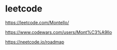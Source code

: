 # leetcode

https://leetcode.com/Montello/

https://www.codewars.com/users/Mont%C3%A9llo

https://neetcode.io/roadmap

